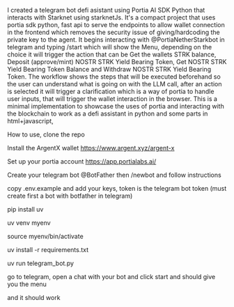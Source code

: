 I created a telegram bot defi asistant using Portia AI SDK Python that interacts with Starknet using starknetJs.
It's a compact project that uses portia sdk python, fast api to serve the endpoints to allow wallet connection in the frontend which removes the security issue of giving/hardcoding the private key to the agent.
It begins interacting with @PortiaNetherStarkbot in telegram and typing /start which will show the Menu, depending on the choice it will trigger the action that can be Get the wallets STRK balance, Deposit (approve/mint) NOSTR STRK Yield Bearing Token, Get NOSTR STRK Yield Bearing Token Balance and Withdraw NOSTR STRK Yield Bearing Token.
The workflow shows the steps that will be executed beforehand so the user can understand what is going on with the LLM call, after an action is selected it will trigger a clarification which is a way of portia to handle user inputs, that will trigger the wallet interaction in the browser.
This is a minimal implementation to showcase the uses of portia and interacting with the blockchain to work as a defi assistant in python and some parts in html+javascript,

How to use, clone the repo

Install the ArgentX wallet https://www.argent.xyz/argent-x

Set up your portia account https://app.portialabs.ai/

Create your telegram bot @BotFather then /newbot and follow instructions

copy .env.example and add your keys, token is the telegram bot token (must create first a bot with botfather in telegram)

pip install uv

uv venv myenv

source myenv/bin/activate

uv install -r requirements.txt

uv run telegram_bot.py

go to telegram, open a chat with your bot and click start and should give you the menu

and it should work
